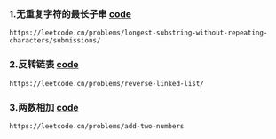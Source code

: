 ### 1.无重复字符的最长子串 [code](code/longest_substring.cpp) 
    
    https://leetcode.cn/problems/longest-substring-without-repeating-characters/submissions/

### 2.反转链表 [code](code/reverse.cpp)
    https://leetcode.cn/problems/reverse-linked-list/


### 3.两数相加 [code](code/add_two.cpp)
    https://leetcode.cn/problems/add-two-numbers
